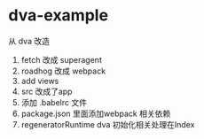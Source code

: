 # dva-example
从 dva 改造
1. fetch 改成 superagent
2. roadhog 改成 webpack
3. add views 
4. src 改成了app
5. 添加 .babelrc 文件
6. package.json 里面添加webpack 相关依赖
7. regeneratorRuntime dva 初始化相关处理在Index
